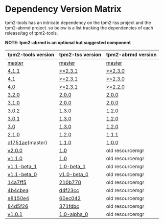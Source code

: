 # Dependency Version Matrix

tpm2-tools has an intricate dependency on the tpm2-tss project and the tpm2-abrmd project. so below is a list tracking the dependencies of each release/tag of tpm2-tools.

**NOTE: tpm2-abrmd is an optional but suggested component**

| tpm2-tools version | tpm2-tss version | tpm2-abrmd version|
|--------------------|------------------|-------------------|
|[master](https://github.com/01org/tpm2-tools)|[master](https://github.com/01org/tpm2-tss)|[master](https://github.com/01org/tpm2-abrmd)|
|[4.1.1](https://github.com/tpm2-software/tpm2-tools/releases/tag/4.1.1)|[>=2.3.1](https://github.com/tpm2-software/tpm2-tss/releases/tag/2.3.1)|[>=2.3.0](https://github.com/tpm2-software/tpm2-abrmd/releases/tag/2.3.0)
|[4.1](https://github.com/tpm2-software/tpm2-tools/releases/tag/4.1)|[>=2.3.1](https://github.com/tpm2-software/tpm2-tss/releases/tag/2.3.1)|[>=2.3.0](https://github.com/tpm2-software/tpm2-abrmd/releases/tag/2.3.0)
|[4.0](https://github.com/tpm2-software/tpm2-tools/releases/tag/4.0)|[>=2.3.1](https://github.com/tpm2-software/tpm2-tss/releases/tag/2.3.1)|[>=2.2.0](https://github.com/tpm2-software/tpm2-abrmd/releases/tag/2.2.0)
|[3.2.0](https://github.com/tpm2-software/tpm2-tools/releases/tag/3.2.0-rc0)|[2.0.0](https://github.com/tpm2-software/tpm2-tss/releases/tag/2.0.0)|[2.0.0](https://github.com/tpm2-software/tpm2-abrmd/releases/tag/2.0.0)
|[3.1.0](https://github.com/tpm2-software/tpm2-tools/releases/tag/3.1.0)|[2.0.0](https://github.com/tpm2-software/tpm2-tss/releases/tag/2.0.0)|[2.0.0](https://github.com/tpm2-software/tpm2-abrmd/releases/tag/2.0.0)
|[3.0.2](https://github.com/intel/tpm2-tools/releases/tag/3.0.2)|[1.3.0](https://github.com/intel/tpm2-tss/releases/tag/1.3.0)|[1.2.0](https://github.com/intel/tpm2-abrmd/releases/tag/1.2.0)|
|[3.0.1](https://github.com/intel/tpm2-tools/releases/tag/3.0.1)|[1.3.0](https://github.com/intel/tpm2-tss/releases/tag/1.3.0)|[1.2.0](https://github.com/intel/tpm2-abrmd/releases/tag/1.2.0)|
|[3.0](https://github.com/intel/tpm2-tools/releases/tag/3.0)|[1.3.0](https://github.com/intel/tpm2-tss/releases/tag/1.3.0)|[1.2.0](https://github.com/intel/tpm2-abrmd/releases/tag/1.2.0)|
|[2.1.0](https://github.com/01org/tpm2-tools/releases/tag/2.1.0)|[1.2.0](https://github.com/01org/tpm2-tss/releases/tag/1.2.0)|[1.1.1](https://github.com/01org/tpm2-abrmd/releases/tag/1.1.1)|
|[df751ae](https://github.com/01org/tpm2.0-tools/tree/df751ae5bea0bb057c9ee4cb0c1176c48ff68492)(master)|[1.1.0](https://github.com/01org/TPM2.0-TSS/releases/tag/1.1.0)|[1.0.0](https://github.com/01org/tpm2-abrmd/releases/tag/1.0.0)|
|[v2.0.0](https://github.com/01org/tpm2.0-tools/releases/tag/2.0.0)|[1.0](https://github.com/01org/TPM2.0-TSS/releases/tag/1.0)|old resourcemgr|
|[v1.1.0](https://github.com/01org/tpm2.0-tools/releases/tag/v1.1.0)|[1.0](https://github.com/01org/TPM2.0-TSS/releases/tag/1.0)|old resourcemgr|
|[v1.1-beta_1](https://github.com/01org/tpm2.0-tools/releases/tag/v1.1-beta_1)|[1.0-beta_1](https://github.com/01org/TPM2.0-TSS/releases/tag/1.0-beta_1)|old resourcemgr|
|[v1.1-beta_0](https://github.com/01org/tpm2.0-tools/releases/tag/v1.1-beta_0)|[v1.0-beta_0](https://github.com/01org/TPM2.0-TSS/releases/tag/v1.0-beta_0)|old resourcemgr|
|[14a7ff5](https://github.com/01org/tpm2.0-tools/tree/14a7ff527bc0411c215bd9d575f2866e1f2e71cf)|[210b770](https://github.com/01org/TPM2.0-TSS/tree/210b770c1dff47b11be623e1d1e7ffb02298fca5)|old resourcemgr|
|[4b4cbea](https://github.com/01org/tpm2.0-tools/tree/4b4cbeafe30430f42826592dee2abafec818385f)|[d4f23cc](https://github.com/01org/TPM2.0-TSS/tree/d4f23cc25c4c0fb66dd36897d2fad8e1e37c6443)|old resourcemgr|
|[e8150e4](https://github.com/01org/tpm2.0-tools/tree/e8150e48dd47f761dff10583631b2a0a30ee4d90)|[60ec042](https://github.com/01org/TPM2.0-TSS/tree/60ec04237b5344666435e129bd85f7496a6a9985)|old resourcemgr|
|[84d5f26](https://github.com/01org/tpm2.0-tools/tree/84d5f262f281556c57f7ec2fba06eda3acadd26c)|[371fdbc](https://github.com/01org/TPM2.0-TSS/tree/371fdbc638c55b9ac8a0eaec9375dbca0412861c)|old resourcemgr|
|[v1.0.1](https://github.com/01org/tpm2.0-tools/releases/tag/v1.0.1)|[1.0-alpha_0](https://github.com/01org/TPM2.0-TSS/releases/tag/1.0-alpha_0)|old resourcemgr|